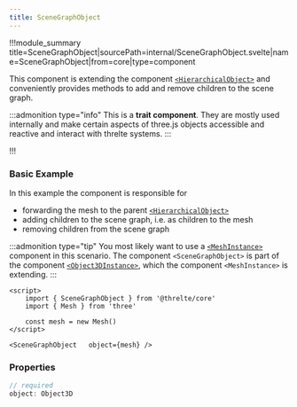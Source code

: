 ```yaml
---
title: SceneGraphObject
---
```


!!!module_summary title=SceneGraphObject|sourcePath=internal/SceneGraphObject.svelte|name=SceneGraphObject|from=core|type=component

This component is extending the component [`<HierarchicalObject>`](/core/hierarchical-object) and conveniently provides methods to add and remove children to the scene graph.

:::admonition type="info"
This is a **trait component**. They are mostly used internally and make certain aspects of three.js objects accessible and reactive and interact with threlte systems.
:::

!!!

### Basic Example

In this example the component is responsible for

- forwarding the mesh to the parent [`<HierarchicalObject>`](/core/hierarchical-object)
- adding children to the scene graph, i.e. as children to the mesh
- removing children from the scene graph

:::admonition type="tip"
You most likely want to use a [`<MeshInstance>`](/core/mesh-instance) component in this scenario. The component `<SceneGraphObject>` is part of the component [`<Object3DInstance>`](/core/object3d-instance), which the component `<MeshInstance>` is extending.
:::

```svelte
<script>
	import { SceneGraphObject } from '@threlte/core'
	import { Mesh } from 'three'

	const mesh = new Mesh()
</script>

<SceneGraphObject	object={mesh} />
```

### Properties

```ts
// required
object: Object3D
```
